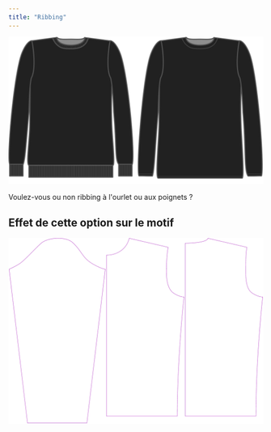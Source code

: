 ```yaml
---
title: "Ribbing"
---
```


![Bord côte](ribbing.svg)

Voulez-vous ou non ribbing à l'ourlet ou aux poignets ?

## Effet de cette option sur le motif

![Cette image montre l'effet de cette option en superposant plusieurs variantes qui ont une valeur différente pour cette option](sven_ribbing_sample.svg "Effet de cette option sur le modèle")
